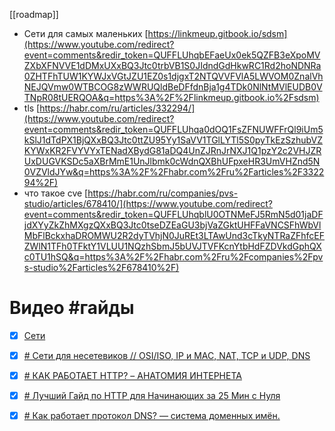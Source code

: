 [[roadmap]]

- Сети для самых маленьких [https://linkmeup.gitbook.io/sdsm](https://www.youtube.com/redirect?event=comments&redir_token=QUFFLUhqbEFaeUx0ek5QZFB3eXpoMVZXbXFNVVE1dDMxUXxBQ3Jtc0trbVB1S0JIdndGdHkwRC1Rd2hoNDNRa0ZHTFhTUW1KYWJxVGtJZU1EZ0s1djgxT2NTQVVFVlA5LWVOM0ZnalVhNEJQVmw0WTBCOG8zWWRUQldBeDFfdnBja1g4TDk0NlNtMVlEUDB0VTNpR08tUERQOA&q=https%3A%2F%2Flinkmeup.gitbook.io%2Fsdsm) 
- tls [https://habr.com/ru/articles/332294/](https://www.youtube.com/redirect?event=comments&redir_token=QUFFLUhqa0dOQ1FsZFNUWFFrQl9iUm5kSlJ1dTdPX1BjQXxBQ3Jtc0ttZU95Yy1SaVV1TGlLYTl5S0pyTkEzSzhubVZKYWxKR2FVYVYxTENadXBydG81aDQ4UnZJRnJrNXJ1Q1pzY2c2VHJZRUxDUGVKSDc5aXBrMmE1UnJlbmk0cWdnQXBhUFpxeHR3UmVHZnd5N0VZVldJYw&q=https%3A%2F%2Fhabr.com%2Fru%2Farticles%2F332294%2F) 
- что такое cve [https://habr.com/ru/companies/pvs-studio/articles/678410/](https://www.youtube.com/redirect?event=comments&redir_token=QUFFLUhqblU0OTNMeFJ5RmN5d01jaDFjdXYyZkZhMXgzQXxBQ3Jtc0tseDZEaGU3bjVaZGktUHFFaVNCSFhWbVlMbFlBckxhaDROMWU2R2dyTVhjN0JuREt3LTAwUnd3cTkyNTRaZFhfcEFZWlN1TFh0TFktY1VLUU1NQzhSbmJ5bUVJTVFKcnYtbHdFZDVkdGphQXc0TU1hSQ&q=https%3A%2F%2Fhabr.com%2Fru%2Fcompanies%2Fpvs-studio%2Farticles%2F678410%2F)

# Видео #гайды 

- [x] [Сети](https://youtube.com/playlist?list=PLIJLLSrXDPojRJcdstx9-KYsjz80G3ov-&si=oWDGHOvjc7HGyam_[)
- [x] [# Сети для несетевиков // OSI/ISO, IP и MAC, NAT, TCP и UDP, DNS](https://www.youtube.com/watch?v=PYHKOwBfsLI)
- [x] [# КАК РАБОТАЕТ HTTP? – АНАТОМИЯ ИНТЕРНЕТА](https://www.youtube.com/watch?v=93cov6yT4OY)
- [x] [# Лучший Гайд по HTTP для Начинающих за 25 Мин с Нуля](https://www.youtube.com/watch?v=6JzPr_8bMbk)
- [x] [# Как работает протокол DNS? — система доменных имён.](https://www.youtube.com/watch?v=zF3pUaTUE9I)

